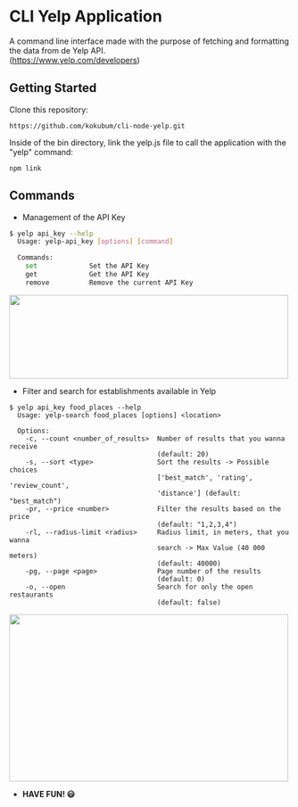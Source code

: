 # CLI Yelp Application 

A command line interface made with the purpose of fetching and formatting the data from de Yelp API. <br>(https://www.yelp.com/developers) 

## Getting Started

Clone this repository:
```
https://github.com/kokubum/cli-node-yelp.git
```
Inside of the bin directory, link the yelp.js file to call the application with the "yelp" command:
```
npm link
```
## Commands

- Management of the API Key
```sh
$ yelp api_key --help
  Usage: yelp-api_key [options] [command]

  Commands:
    set             Set the API Key
    get             Get the API Key
    remove          Remove the current API Key
```
<img src="https://user-images.githubusercontent.com/47634578/93597278-2b490000-f991-11ea-9a14-ea31cd744332.gif" width="500" height="150"/>
<br>

- Filter and search for establishments available in Yelp
```
$ yelp api_key food_places --help
  Usage: yelp-search food_places [options] <location>

  Options:
    -c, --count <number_of_results>  Number of results that you wanna receive
                                     (default: 20)
    -s, --sort <type>                Sort the results -> Possible choices
                                     ['best_match', 'rating', 'review_count',
                                     'distance'] (default: "best_match")
    -pr, --price <number>            Filter the results based on the price
                                     (default: "1,2,3,4")
    -rl, --radius-limit <radius>     Radius limit, in meters, that you wanna
                                     search -> Max Value (40 000 meters)
                                     (default: 40000)
    -pg, --page <page>               Page number of the results
                                     (default: 0)
    -o, --open                       Search for only the open restaurants
                                     (default: false)
```
<img src="https://user-images.githubusercontent.com/47634578/93597831-11f48380-f992-11ea-9bdc-d541aa032b0a.gif" width="500" height="300"/>
<br>

- <strong>HAVE FUN! :smiley:<strong>
